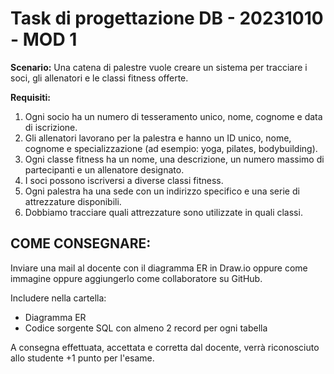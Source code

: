 # Task di progettazione DB - 20231010 - MOD 1

**Scenario:** Una catena di palestre vuole creare un sistema per tracciare i soci, gli allenatori e le classi fitness offerte.

**Requisiti:**

1. Ogni socio ha un numero di tesseramento unico, nome, cognome e data di iscrizione.
2. Gli allenatori lavorano per la palestra e hanno un ID unico, nome, cognome e specializzazione (ad esempio: yoga, pilates, bodybuilding).
3. Ogni classe fitness ha un nome, una descrizione, un numero massimo di partecipanti e un allenatore designato.
4. I soci possono iscriversi a diverse classi fitness.
5. Ogni palestra ha una sede con un indirizzo specifico e una serie di attrezzature disponibili.
6. Dobbiamo tracciare quali attrezzature sono utilizzate in quali classi.

## COME CONSEGNARE:

Inviare una mail al docente con il diagramma ER in Draw.io oppure come immagine oppure aggiungerlo come collaboratore su GitHub.

Includere nella cartella:

- Diagramma ER
- Codice sorgente SQL con almeno 2 record per ogni tabella

A consegna effettuata, accettata e corretta dal docente, verrà riconosciuto allo studente +1 punto per l'esame.